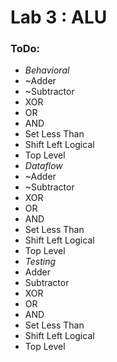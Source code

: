 # Lab 3 : ALU

### ToDo:
 - *Behavioral*
 - ~Adder
 - ~Subtractor
 - XOR
 - OR
 - AND
 - Set Less Than
 - Shift Left Logical
 - Top Level
 - *Dataflow*
 - ~Adder
 - ~Subtractor
 - XOR
 - OR
 - AND
 - Set Less Than
 - Shift Left Logical
 - Top Level
- *Testing*
 - Adder
 - Subtractor
 - XOR
 - OR
 - AND
 - Set Less Than
 - Shift Left Logical
 - Top Level
